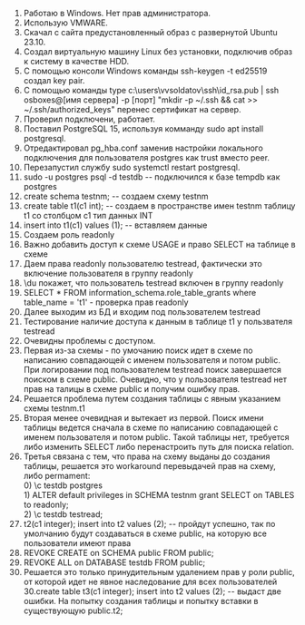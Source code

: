 1. Работаю в Windows. Нет прав администратора.
2. Использую VMWARE.
3. Скачал с сайта предустановленный образ с развернутой Ubuntu 23.10.
4. Создал виртуальную машину Linux без установки, подключив образ к систему в качестве HDD.
5. С помощью консоли Windows команды ssh-keygen -t ed25519 создал key pair.
6. С помощью команды type c:\users\vvsoldatov\ssh\id_rsa.pub | ssh osboxes@[имя сервера] -p [порт] "mkdir -p ~/.ssh && cat >> ~/.ssh/authorized_keys" перенес сертификат на сервер.
7. Проверил подключени, работает.
8. Поставил PostgreSQL 15, используя комманду sudo apt install postgresql.
9. Отредактировал pg_hba.conf заменив настройки локального подключения для пользователя postgres как trust вместо peer.
10. Перезапустил службу sudo systemctl restart postgresql.
11. sudo -u postgres psql -d testdb -- подключился к базе tempdb  как postgres
12. create schema testnm; -- создаем схему testnm
13. create table t1(c1 int); -- создаем в пространстве имен  testnm таблицу t1 со столбцом c1 тип данных INT
14. insert into t1(c1) values (1); -- вставляем данные
15. Создаем роль readonlу
16. Важно добавить доступ к схеме USAGE и право SELECT на таблице в схеме
17. Даем права readonly пользователю testread, фактически это включение пользователя в группу readonly
18. \du покажет, что пользователь testread включен в группу readonly
19. SELECT * FROM information_schema.role_table_grants where table_name = 't1' - проверка прав readonly
20. Далeе выходим из БД и входим под пользователем testread
21. Тестирование  наличие  доступа к данным в таблице t1 у пользвателя testread
22. Очевидны проблемы с доступом.
23. Первая из-за схемы - по умочанию поиск идет в схеме по написанию совпадающей с именем пользователя и потом public. При логировании под  пользователем testread поиск завершается поиском в схеме public. Очевидно, что у пользователя testread  нет прав на талицы в схеме public и получим ошибку прав.
24. Решается проблема путем создания таблицы с явным указанием схемы testnm.t1
25. Вторая менее очевидная и вытекает из первой. Поиск имени таблицы ведется сначала в схеме по написанию совпадающей с именем пользователя и потом public. Такой таблицы нет, требуется либо изменить SELECT либо перенастроить путь для поиска relation.
26. Третья связана с тем, что права на схему выданы до создания таблицы, решается это workaround перевыдачей прав на схему, либо permament: <br>0) \c testdb postgres<br>1) ALTER default privileges in SCHEMA testnm grant SELECT on TABLES to readonly; <br>2)
\c testdb testread;
27. t2(c1 integer); insert into t2 values (2); -- пройдут успешно, так по умолчанию будут создаваться в схеме public, на которую все пользователи имеют права
27. REVOKE CREATE on SCHEMA public FROM public; 
28. REVOKE ALL on DATABASE testdb FROM public;
29. Решается это только принудительным удалением прав у роли public, от которой идет не явное наследование для всех пользователей
30.create table t3(c1 integer); insert into t2 values (2); -- выдаст две ошибки. На попытку создания таблицы и попытку вставки в существующую public.t2;
